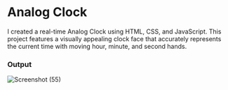 # Analog Clock

I created a real-time Analog Clock using HTML, CSS, and JavaScript. This project features a visually appealing clock face that accurately represents the current time with moving hour, minute, and second hands.

### Output

![Screenshot (55)](https://github.com/krishnnaa15/Analog-Clock/assets/141332207/f3e36eba-dde5-4762-99ff-a68b69af9a5f)
